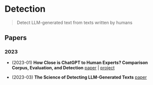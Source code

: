 # Detection

> Detect LLM-generated text from texts written by humans

## Papers

### 2023

- (2023-01) **How Close is ChatGPT to Human Experts? Comparison Corpus, Evaluation, and Detection** [paper](https://arxiv.org/abs/2301.07597) | [project](https://github.com/Hello-SimpleAI/chatgpt-comparison-detection)

- (2023-03) **The Science of Detecting LLM-Generated Texts** [paper](https://arxiv.org/abs/2303.07205)